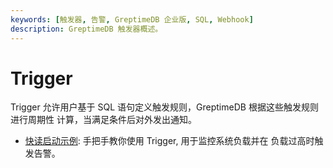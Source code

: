 ```yaml
---
keywords: [触发器, 告警, GreptimeDB 企业版, SQL, Webhook]
description: GreptimeDB 触发器概述。
---
```


# Trigger

Trigger 允许用户基于 SQL 语句定义触发规则，GreptimeDB 根据这些触发规则进行周期性
计算，当满足条件后对外发出通知。

- [快读启动示例](./quick-start.md): 手把手教你使用 Trigger, 用于监控系统负载并在
负载过高时触发告警。
